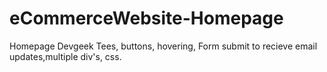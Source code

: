 # eCommerceWebsite-Homepage
Homepage Devgeek Tees, buttons, hovering, Form submit to recieve email updates,multiple div's, css.
